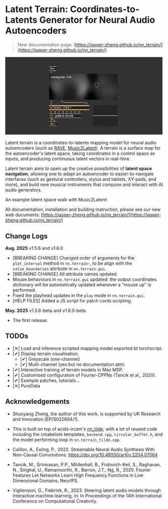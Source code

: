 # Latent Terrain: Coordinates-to-Latents Generator for Neural Audio Autoencoders

> New documentation page: [https://jasper-zheng.github.io/nn_terrain/](https://jasper-zheng.github.io/nn_terrain/)

<img src="assets/overview.gif" width="500px"></img>

Latent terrain is a coordinates-to-latents mapping model for neural audio autoencoders (such as [RAVE](https://github.com/acids-ircam/RAVE), [Music2Latent](https://github.com/SonyCSLParis/music2latent)). A terrain is a surface map for the autoencoder's latent space, taking coordinates in a control space as inputs, and producing continuous latent vectors in real-time.

Latent terrain aims to open up the creative possibilities of **latent space navigation**, allowing one to adapt an autoencoder to easier-to-navigate interfaces (such as gestural controllers, stylus and tablets, XY-pads, and more), and build new musical instruments that compose and interact with AI audio generators.

An example latent space walk with Music2Latent:




All documentation, installation and building instruction, please see our new web documents: [https://jasper-zheng.github.io/nn_terrain/](https://jasper-zheng.github.io/nn_terrain/)
<!-- 
#### Saving (Checkpoints)

 - Use the `checkpoint` message to save the tarrain to a `.pt` file. Saving name and path can be set in attributes.
 - Load a terrain `.pt` file by giving its file name as an argument.
![img](assets/save.jpg)

### Visualising a terrain 

Since the control space is 2D, the latent space can be visualised by sampling the control space across a closed interval (i.e., width and height in this example). Use the `plot_interval` message to do this:  
 - `plot_interval` for 2D plane takes 6 arguments:
 - lower and upper bound values of the x and y axes in the control space (these usually are the same as the `values_bound` attribute of `nn.terrain.gui`)
 - resolution of the x and y axes (these usually are the same as the width and height of `nn.terrain.gui`)
![img](assets/plot.jpg)
### Programming trajectory playback  

You can create trajectories to navigate the terrain. This trajectory playback can be controled be a signal input. 
 - Set the 'UI Tasks' (`task`) attribute of nn.terrain.gui to 'play'.
 - This behaviour is similar to the `play~` object in Max.
 - <img src="assets/play.gif" width="320px"></img>


### Stylus mode  

Set the 'UI Tasks' (`task`) attribute of nn.terrain.gui to 'stylus' to use it as a trackpad. If you are using a tablet/stylus, it also supports the pen pressure.


https://github.com/user-attachments/assets/2dd7edea-583d-410b-8b09-7aa1eec09bfa

### Point-by-Point Steering  

[todo] It also supports the [point-by-point steering approach](https://vigliensoni.com/portfolio/42-vigliensoni23steering/) proposed by Vigliensoni and Fiebrink (2023). -->
## Change Logs

**Aug. 2025** v1.5.6 and v1.6.0

 - [BREAKING CHANGE] Changed order of arguments for the `plot_interval` method in `nn.terrain~`, to be align with the `value_boundaries` attribute in `nn.terrain.gui`.
 - [BREAKING CHANGE] All attribute names updated.
 - Mouse behaviours in `nn.terrain.gui` updated: the output coordinates dictionary will be automatically updated whenever a "mouse up" is performed.
 - Fixed the playhead updates in the `play` mode in `nn.terrain.gui`.
 - [HELP FILES] Added a JS script for patch cords scripting.


**May. 2025** v1.5.6-beta and v1.6.0-beta

 - The first release.

 
## TODOs   

- [✕︎] Load and inference scripted mapping model exported bt torchscript.   
- [✔︎] Display terrain visualisation.  
  - [✔︎] Greyscale (one-channel)   
  - [✔︎] Multi-channel (yes but no documentation atm)   
- [✔︎] Interactive training of terrain models in Max MSP.   
- [✔︎] Customised configuration of Fourier-CPPNs (Tancik et al., 2020).  
- [✔︎] Example patches, tutorials...  
- [✕︎] PureData

<!-- ## Build Instructions  

If the externals have trouble opening in Max, or doesn't work correctly with nn_tilde, you might want to build the externals yourself, see the [Build Instructions](BuildInstructions.md) documentation. -->

## Acknowledgements

 - Shuoyang Zheng, the author of this work, is supported by UK Research and Innovation [EP/S022694/1].

 - This is built on top of acids-ircam's [nn_tilde](https://github.com/acids-ircam/nn_tilde), with a lot of reused code including the cmakelists templates, `backend.cpp`, `circular_buffer.h`, and the model performing loop in `nn.terrain_tilde.cpp`.  
 - Caillon, A., Esling, P., 2022. Streamable Neural Audio Synthesis With Non-Causal Convolutions. https://doi.org/10.48550/arXiv.2204.07064  
 - Tancik, M., Srinivasan, P.P., Mildenhall, B., Fridovich-Keil, S., Raghavan, N., Singhal, U., Ramamoorthi, R., Barron, J.T., Ng, R., 2020. Fourier Features Let Networks Learn High Frequency Functions in Low Dimensional Domains. NeurIPS.  
 - Vigliensoni, G., Fiebrink, R., 2023. Steering latent audio models through interactive machine learning, in: In Proceedings of the 14th International Conference on Computational Creativity.  

